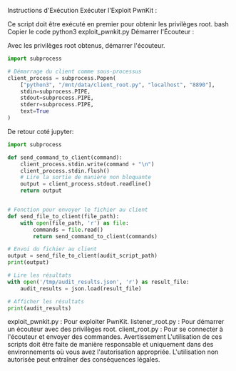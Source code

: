 Instructions d'Exécution
Exécuter l'Exploit PwnKit :

Ce script doit être exécuté en premier pour obtenir les privilèges root.
bash
Copier le code
python3 exploit_pwnkit.py
Démarrer l'Écouteur :

Avec les privilèges root obtenus, démarrer l'écouteur.

```python
import subprocess

# Démarrage du client comme sous-processus
client_process = subprocess.Popen(
    ["python3", "/mnt/data/client_root.py", "localhost", "8890"],
    stdin=subprocess.PIPE,
    stdout=subprocess.PIPE,
    stderr=subprocess.PIPE,
    text=True
)
```

De retour coté jupyter:

```python
import subprocess

def send_command_to_client(command):
    client_process.stdin.write(command + "\n")
    client_process.stdin.flush()
    # Lire la sortie de manière non bloquante
    output = client_process.stdout.readline()
    return output


# Fonction pour envoyer le fichier au client
def send_file_to_client(file_path):
    with open(file_path, 'r') as file:
        commands = file.read()
        return send_command_to_client(commands)

# Envoi du fichier au client
output = send_file_to_client(audit_script_path)
print(output)

# Lire les résultats
with open('/tmp/audit_results.json', 'r') as result_file:
    audit_results = json.load(result_file)

# Afficher les résultats
print(audit_results)

```

exploit_pwnkit.py : Pour exploiter PwnKit.
listener_root.py : Pour démarrer un écouteur avec des privilèges root.
client_root.py : Pour se connecter à l'écouteur et envoyer des commandes.
Avertissement
L'utilisation de ces scripts doit être faite de manière responsable et uniquement dans des environnements où vous avez l'autorisation appropriée. L'utilisation non autorisée peut entraîner des conséquences légales.

